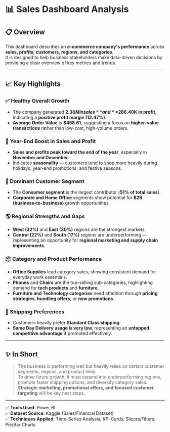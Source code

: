# 📊 Sales Dashboard Analysis

## 📋 Overview
This dashboard describes an **e-commerce company's performance** across **sales, profits, customers, regions, and categories**.  
It is designed to help business stakeholders make data-driven decisions by providing a clear overview of key metrics and trends.

---

## 📈 Key Highlights

### ✅ Healthy Overall Growth
- The company generated **$2.30M in sales** and **$286.40K in profit**, indicating a **positive profit margin (12.47%)**.
- **Average Order Value** is **$458.61**, suggesting a focus on **higher-value transactions** rather than low-cost, high-volume orders.

### 📅 Year-End Boost in Sales and Profit
- **Sales and profits peak toward the end of the year**, especially in **November and December**.
- Indicates **seasonality** — customers tend to shop more heavily during holidays, year-end promotions, and festive seasons.

### 👥 Dominant Customer Segment
- The **Consumer segment** is the largest contributor (**51% of total sales**).
- **Corporate and Home Office** segments show potential for **B2B (business-to-business)** growth opportunities.

### 🌎 Regional Strengths and Gaps
- **West (32%)** and **East (30%)** regions are the strongest markets.
- **Central (22%)** and **South (17%)** regions are underperforming — representing an opportunity for **regional marketing and supply chain improvements**.

### 📦 Category and Product Performance
- **Office Supplies** lead category sales, showing consistent demand for everyday work essentials.
- **Phones** and **Chairs** are the top-selling sub-categories, highlighting demand for **tech products** and **furniture**.
- **Furniture and Technology categories** need attention through **pricing strategies**, **bundling offers**, or **new promotions**.

### 🚚 Shipping Preferences
- Customers heavily prefer **Standard Class shipping**.
- **Same Day Delivery usage is very low**, representing an **untapped competitive advantage** if promoted effectively.

---

## ✨ In Short
> The business is performing well but heavily relies on certain customer segments, regions, and product lines.  
> To drive future growth, it must expand into underperforming regions, promote faster shipping options, and diversify category sales.  
> **Strategic marketing, promotional offers, and focused customer targeting** will be key next steps.

---

✅ **Tools Used**: Power BI  
✅ **Dataset Source**: Kaggle (Sales/Financial Dataset)  
✅ **Techniques Applied**: Time-Series Analysis, KPI Cards, Slicers/Filters, Pie/Bar Charts

